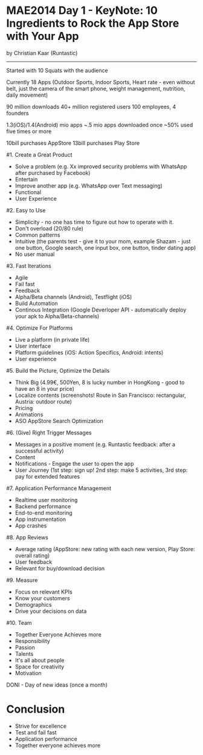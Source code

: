 MAE2014 Day 1 - KeyNote: 10 Ingredients to Rock the App Store with Your App
===
by Christian Kaar (Runtastic) 

---

Started with 10 Squats with the audience

Currently 18 Apps (Outdoor Sports, Indoor Sports, Heart rate - even without belt, just the camera of the smart phone, weight management, nutrition, daily movement)

90 million downloads
40+ million registered users
100 employees, 4 founders

1.3(iOS)/1.4(Android) mio apps
~.5 mio apps downloaded once
~50% used five times or more

10bill purchases AppStore
13bill purchases Play Store

#1. Create a Great Product
* Solve a problem (e.g. Xx improved security problems with WhatsApp after purchased by Facebook)
* Entertain
* Improve another app (e.g. WhatsApp over Text messaging)
* Functional
* User Experience

#2. Easy to Use
* Simplicity - no one has time to figure out how to operate with it.
* Don't overload (20/80 rule)
* Common patterns
* Intuitive (the parents test - give it to your mom, example Shazam - just one button, Google search, one input box, one button, tinder dating app)
* No user manual

#3. Fast Iterations
* Agile
* Fail fast
* Feedback
* Alpha/Beta channels (Android), Testflight (iOS)
* Build Automation
* Continous Integration (Google Deverloper API - automatically deploy your apk to Alpha/Beta-channels)

#4. Optimize For Platforms
* Live a platform (in private life)
* User interface
* Platform guidelines (iOS: Action Specifics, Android: intents)
* User experience

#5. Build the Picture, Optimize the Details
* Think Big (4.99€, 500Yen, 8 is lucky number in HongKong - good to have an 8 in your price)
* Localize contents (screenshots! Route in San Francisco: rectangular, Austria: outdoor route)
* Pricing
* Animations
* ASO AppStore Search Optimization

#6. (Give) Right Trigger Messages
* Messages in a positive moment (e.g. Runtastic feedback: after a successful activity)
* Content
* Notifications - Engage the user to open the app
* User Journey (1st step: sign up! 2nd step: make 5 activities, 3rd step: pay for extended features

#7. Application Performance Management
* Realtime user monitoring
* Backend performance
* End-to-end monitoring
* App instrumentation
* App crashes

#8. App Reviews
* Average rating (AppStore: new rating with each new version, Play Store: overall rating)
* User feedback
* Relevant for buy/download decision

#9. Measure
* Focus on relevant KPIs
* Know your customers
* Demographics
* Drive your decisions on data

#10. Team
* Together Everyone Achieves more
* Responsibility
* Passion
* Talents
* It's all about people
* Space for creativity
* Motivation

DONI - Day of new ideas (once a month)

# Conclusion
* Strive for excellence
* Test and fail fast
* Application performance
* Together everyone achieves more
